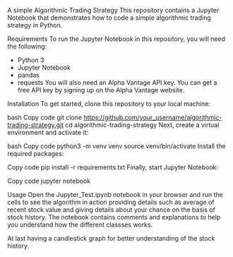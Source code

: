  A simple Algorithmic Trading Strategy
 This repository contains a Jupyter Notebook that demonstrates how to code a simple algorithmic trading strategy in Python.
 
Requirements
To run the Jupyter Notebook in this repository, you will need the following:

* Python 3
* Jupyter Notebook
* pandas
* requests
You will also need an Alpha Vantage API key. You can get a free API key by signing up on the Alpha Vantage website.

Installation
To get started, clone this repository to your local machine:

bash
Copy code
git clone https://github.com/your_username/algorithmic-trading-strategy.git
cd algorithmic-trading-strategy
Next, create a virtual environment and activate it:

bash
Copy code
python3 -m venv venv
source venv/bin/activate
Install the required packages:

Copy code
pip install -r requirements.txt
Finally, start Jupyter Notebook:

Copy code
jupyter notebook

Usage
Open the Jupyter_Test.ipynb notebook in your browser and run the cells to see the algorithm in action providing details such as average of recent stock value and giving details about your chance on the basis of stock history. The notebook contains comments and explanations to help you understand how the different classses works.

At last having a candlestick graph for better  understanding of the stock history.
